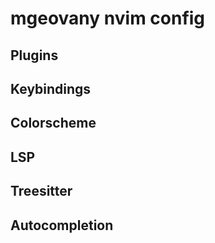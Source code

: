 # mgeovany nvim config

## Plugins

## Keybindings

## Colorscheme

## LSP

## Treesitter

## Autocompletion
